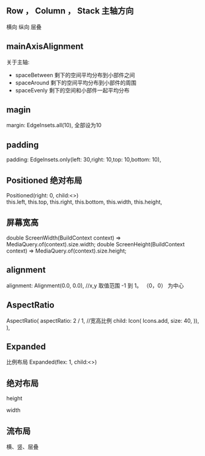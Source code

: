 ## Row ， Column ， Stack 主轴方向

横向 纵向 层叠

## mainAxisAlignment 

关于主轴:

 * spaceBetween 剩下的空间平均分布到小部件之间
 * spaceAround  剩下的空间平均分布到小部件的周围
 * spaceEvenly  剩下的空间和小部件一起平均分布


## magin

margin: EdgeInsets.all(10), 全部设为10

## padding

padding: EdgeInsets.only(left: 30,right: 10,top: 10,bottom: 10),

## Positioned 绝对布局

Positioned(right: 0, child:<>)  
this.left,
this.top,
this.right,
this.bottom,
this.width,
this.height,

## 屏幕宽高

double ScreenWidth(BuildContext context) => MediaQuery.of(context).size.width;
double ScreenHeight(BuildContext context) => MediaQuery.of(context).size.height;

## alignment 

alignment: Alignment(0.0, 0.0), //x,y
取值范围 -1 到 1。 （0，0） 为中心 

## AspectRatio 

AspectRatio(
    aspectRatio: 2 / 1,  //宽高比例
    child: Icon(
        Icons.add,
        size: 40,
    )),
),


## Expanded

比例布局
Expanded(flex: 1, child:<>)

## 绝对布局

height

width

## 流布局 

横、竖、层叠
